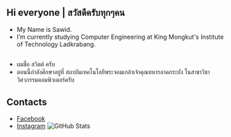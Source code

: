 ## **Hi everyone | สวัสดีครับทุกๆคน**

- My Name is Sawid.
- I’m currently studying Computer Engineering at King Mongkut's Institute of Technology Ladkrabang.
##
- ผมชื่อ สวิตต์ ครับ
- ตอนนี้กำลังศึกษาอยู่ที่ สถาบันเทคโนโลยีพระจอมเกล้าเจ้าคุณทหารลาดกระบัง ในสาขาวิชาวิศวกรรมคอมพิวเตอร์ครับ
## **Contacts**
- [Facebook](https://facebook.com/folksawit)
- [Instagram](https://www.instagram.com/folksawit)
![GitHub Stats](https://github-readme-stats.vercel.app/api?username=sawid&theme=radical)
<!--
**sawid/sawid** is a ✨ _special_ ✨ repository because its `README.md` (this file) appears on your GitHub profile.

Here are some ideas to get you started:

- 🔭 I’m currently working on ...
- 🌱 I’m currently learning ...
- 👯 I’m looking to collaborate on ...
- 🤔 I’m looking for help with ...
- 💬 Ask me about ...
- 📫 How to reach me: ...
- 😄 Pronouns: ...
- ⚡ Fun fact: ...
-->
